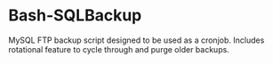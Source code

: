 # Bash-SQLBackup
MySQL FTP backup script designed to be used as a cronjob. Includes rotational feature to cycle through and purge older backups.
